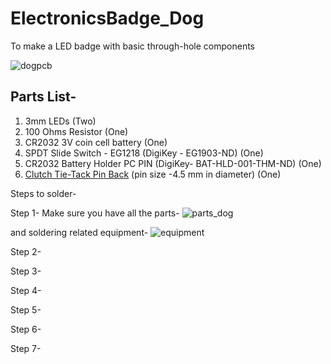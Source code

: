 # ElectronicsBadge_Dog
To make a LED badge with basic through-hole components


![dogpcb](https://user-images.githubusercontent.com/9293705/46259280-43fe3980-c48c-11e8-8e7d-ce597ac64980.png)




## Parts List-

1. 3mm LEDs (Two)
2. 100 Ohms Resistor (One)
3. CR2032 3V coin cell battery (One)
4. SPDT Slide Switch - EG1218 (DigiKey - EG1903-ND) (One)
5. CR2032 Battery Holder PC PIN (DigiKey- BAT-HLD-001-THM-ND) (One)
6. [Clutch Tie-Tack Pin Back](https://www.amazon.com/gp/product/B0759PMB12/ref=oh_aui_search_detailpage?ie=UTF8&psc=1) (pin size -4.5 mm in diameter) (One)


Steps to solder-

Step 1- 
Make sure you have all the parts-
![parts_dog](https://user-images.githubusercontent.com/9293705/46604027-baf98a80-caa9-11e8-8820-dbdbde5fb905.png)

and soldering related equipment-
![equipment](https://user-images.githubusercontent.com/9293705/46604088-e4b2b180-caa9-11e8-815c-aa7beda94b09.png)

Step 2-



Step 3-


Step 4-


Step 5-


Step 6-


Step 7-

